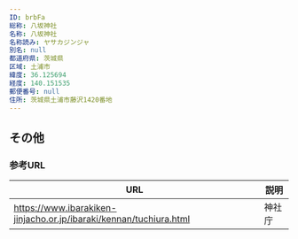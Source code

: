 ```yaml
---
ID: brbFa
総称: 八坂神社
名称: 八坂神社
名称読み: ヤサカジンジャ
別名: null
都道府県: 茨城県
区域: 土浦市
緯度: 36.125694
経度: 140.151535
郵便番号: null
住所: 茨城県土浦市藤沢1420番地
---
```


## その他

### 参考URL

| URL                                                                | 説明   |
| ------------------------------------------------------------------ | ------ |
| https://www.ibarakiken-jinjacho.or.jp/ibaraki/kennan/tuchiura.html | 神社庁 |
